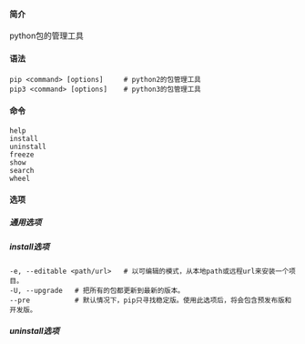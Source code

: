 #### 简介

python包的管理工具

#### 语法

```
pip <command> [options]		# python2的包管理工具
pip3 <command> [options]	# python3的包管理工具
```

#### 命令

```
help
install
uninstall
freeze
show
search
wheel
```

#### 选项

##### 通用选项

##### install选项

```
-e, --editable <path/url>	# 以可编辑的模式，从本地path或远程url来安装一个项目。
-U, --upgrade	# 把所有的包都更新到最新的版本。
--pre			# 默认情况下，pip只寻找稳定版。使用此选项后，将会包含预发布版和开发版。
```



##### uninstall选项